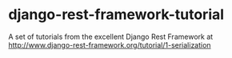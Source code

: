 django-rest-framework-tutorial
==============================

A set of tutorials from the excellent Django Rest Framework at http://www.django-rest-framework.org/tutorial/1-serialization
